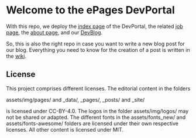 # Welcome to the ePages DevPortal

With this repo, we deploy the [index page](https://developer.epages.com/) of the DevPortal, the related [job page](https://developer.epages.com/devjobs/), the [about page](https://developer.epages.com/about/), and our [DevBlog](https://developer.epages.com/blog/).

So, this is also the right repo in case you want to write a new blog post for our blog. Everything you need to know for the  creation of a post is written in the [wiki](https://github.com/ePages-de/epages-devblog/wiki).

## License

This project comprises different licenses. The editorial content in the folders

assets/img/pages/ and
_data/,
_pages/,
_posts/ and
_site/

is licensed under CC-BY-4.0. The logos in the folder assets/img/logos/ may not be shared or adapted. The different fonts in the assets/fonts_new/ and assets/fonts-awesome/ folders are licensed under their own respective licenses. All other content is licensed under MIT.
